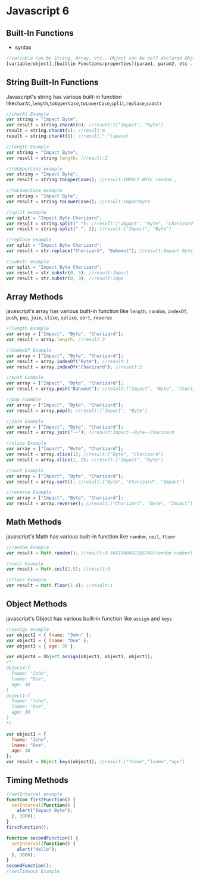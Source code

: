 # Javascript 6

## Built-In Functions

* syntax

```javascript
//variable can be String, Array, etc.. Object can be self declared Object Or Built-In Object like Math
[variable/object].[builtin Functions/properties](param1, param2, etc ...)
```

## String Built-In Functions

Javascript's string has various built-in function like`charAt`,`length`,`toUpperCase`,`toLowerCase`,`split`,`replace`,`substr`

```javascript
//charAt Example
var string = "Impact Byte";
var result = string.charAt(0); //result:I["Impact", "Byte"]
result = string.charAt(1); //result:m
result = string.charAt(6); //result:" "(space)

//length Example
var string = "Impact Byte";
var result = string.length; //result:I

//toUpperCase example
var string = "Impact Byte";
var result = string.toUpperCase(); //result:IMPACT BYTE`random`,

//toLowerCase example
var string = "Impact Byte";
var result = string.toLowerCase(); //result:impactbyte

//split example
var split = "Impact Byte Charizard";
var result = string.split(" "); //result:["Impact", "Byte", "Charizard"]
var result = string.split(" ", 2); //result:["Impact", "Byte"]

//replace example
var split = "Impact Byte Charizard";
var result = str.replace("Charizard", "Bahamut"); //result:Impact Byte Bahamut

//substr example
var split = "Impact Byte Charizard";
var result = str.substr(0, 5); //result:Impact
var result = str.substr(0, 3); //result:Impa
```

## Array Methods

javascript's array has various built-in function like `length`, `random`, `indexOf`, `push`, `pop`, `join`, `slice`, `splice`, `sort`, `reverse`

```javascript
//length Example
var array = ["Impact", "Byte", "Charizard"];
var result = array.length; //result:3

//indexOf Example
var array = ["Impact", "Byte", "Charizard"];
var result = array.indexOf("Byte"); //result:1
var result = array.indexOf("Charizard"); //result:2

//push Example
var array = ["Impact", "Byte", "Charizard"];
var result = array.push("Bahamut"); //result:["Impact", "Byte", "Charizard","Bahamut"]

//pop Example
var array = ["Impact", "Byte", "Charizard"];
var result = array.pop(); //result:["Impact", "Byte"]

//join Example
var array = ["Impact", "Byte", "Charizard"];
var result = array.join("--"); //result:Impact--Byte--Charizard

//slice Example
var array = ["Impact", "Byte", "Charizard"];
var result = array.slice(1); //result:["Byte", "Charizard"]
var result = array.slice(1, 2); //result:["Impact", "Byte"]

//sort Example
var array = ["Impact", "Byte", "Charizard"];
var result = array.sort(); //result:["Byte", "Charizard", "Impact"]

//reverse Example
var array = ["Impact", "Byte", "Charizard"];
var result = array.reverse(); //result:["Charizard", "Byte", "Impact"]
```

## Math Methods

javascript's Math has various built-in function like `random`, `ceil`, `floor`

```javascript
//random Example
var result = Math.random(); //result:0.5451840492285749(random number)

//ceil Example
var result = Math.ceil(2.5); //result:3

//floor Example
var result = Math.floor(1.8); //result:1
```

## Object Methods

javascript's Object has various built-in function like `assign` and `keys`

```javascript
//assign example
var object1 = { fname: "John" };
var object2 = { lname: "Doe" };
var object3 = { age: 30 };

var object4 = Object.assign(object1, object1, object1);
/*
object4:{
  fname: "John",
  lname: "Doe",
  age: 30
}
object1:{
  fname: "John",
  lname: "Doe",
  age: 30
}
*/

var object1 = {
  fname: "John",
  lname: "Doe",
  age: 30
};
var result = Object.keys(object1); //result:["fname","lname","age"]
```

## Timing Methods

```javascript
//setInterval example
function firstFunction() {
  setInterval(function() {
    alert("Impact Byte");
  }, 3000);
}
firstFunction();

function secondFunction() {
  setInterval(function() {
    alert("Hello");
  }, 3000);
}
secondFunction();
//setTimeout Example
```

